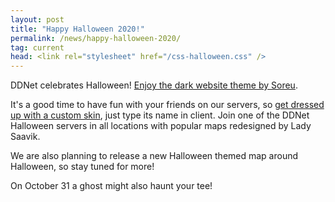 ```yaml
---
layout: post
title: "Happy Halloween 2020!"
permalink: /news/happy-halloween-2020/
tag: current
head: <link rel="stylesheet" href="/css-halloween.css" />
---
```

DDNet celebrates Halloween! [Enjoy the dark website theme by Soreu](/switch-theme/).

It's a good time to have fun with your friends on our servers, so <a href="/skins/index.php?search=halloween">get dressed up with a custom skin</a>, just type its name in client. Join one of the DDNet Halloween servers in all locations with popular maps redesigned by Lady Saavik.

We are also planning to release a new Halloween themed map around Halloween, so stay tuned for more!

On October 31 a ghost might also haunt your tee!
